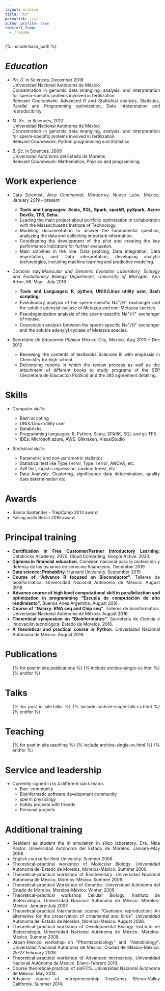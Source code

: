 ```yaml
---
layout: archive
title: "CV"
permalink: /cv/
author_profile: true
redirect_from:
  - /resume
---
```


{% include base_path %}

<div style="text-align: justify">
  <div markdown = "1">

_Education_
======
* _Ph. D._ in Sciences, December 2018 <br/>
Universidad Nacional Autónoma de México <br/>
Concentration in genomic data wrangling, analysis, and interpretation for sperm-specific proteins involved in fertilization <br/>
Relevant Coursework: Advanced R and Statistical analysis, Statistics, Parallel and Programming optimization, Data interpretation and reproducibility

* _M. Sc._, in Sciences, 2012 <br/>
Universidad Nacional Autónoma de México <br/>
Concentration in genomic data wrangling, analysis, and interpretation for sperm-specific proteins involved in fertilization <br/>
Relevant Coursework: Python programming and Statistics <br/>

* _B. Sc._ in Sciences, 2009 <br/>
Universidad Autónoma del Estado de Morelos <br/>
Relevant Coursework: Mathematics, Physics and programming <br/>

Work experience
======
* Data Scientist, _Arca Continental_, Monterrey. Nuevo León. México. January 2019 - present
  * **Tools and Languages: Scala, SQL, Spark, sparkR, pySpark, Azure DevOs, TFS, Delta.**
  * Leading the main project about portfolio optimization in collaboration with the Massachusetts Institute of Technology.
  * Modeling documentation to answer the fundamental question, analyzing the data and collecting important information.
  * Coordinating the development of the pilot and creating the key performance indicators for further evaluation.
  * Main activities in the role: Data profiling, Data integration, Data importation, and Data interpretation, developing analytic technologies, including machine learning and predictive modeling.


* Doctoral stay,_Molecular and Genomic Evolution Laboratory, Ecology and Evolutionary Biology Department, University of Michigan_, Ann Arbor, MI. May - July 2016
  * **Tools and Languages: R, python, UNIX/Linux utility user, Bash scripting.**
  * Evolutionary analysis of the sperm-specific Na<sup>+</sup>/H<sup>+</sup> exchanger and the soluble adenylyl cyclase of Metazoa and non-Metazoa species.
  * Pseudogenization analysis of the sperm-specific Na<sup>+</sup>/H<sup>+</sup> exchanger of mouse.
  * Coevolution analysis between the sperm-specific Na<sup>+</sup>/H<sup>+</sup> exchanger and the soluble adenylyl cyclase of Metazoa species.

* _Secretaría de Educación Pública_ Mexico City, Mexico. Aug 2010 – Dec 2010
  * Reviewing the contents of textbooks Sciences III with emphasis in Chemistry for high school.
  * Deliverying reports in which the review process as well as the attachment of different books to study programs of the SEP (Secretaría de Educación Pública) and the 385 agreement detailing.

Skills
======

* _Computer skills:_
  * Bash scripting
  * UNIX/Linux utility user
  * Databricks.
  * Programming languages: R, Python, Scala, SPARK, SQL and git 
  TFS
  * IDEs: Microsoft azure, AWS, Gitkraken, VisualStudio

* _Statistical skills:_
  * Parametric and non-parametric statistics
  * Statistical test like Type I error, Type II error,  ANOVA, etc
  * A/B test, logistic regression, random forest, etc
  * Data Analysis: Clustering, significance data determination, quality data determination etc

Awards
======
  * Banco Santander - TrepCamp 2014 award
  * Falling walls Berlin 2016 award

Principal training
======
* **Certification in Free Customer/Partner Introductory Learning**. Databricks Academy. 2020.
Cloud Computing. Google Active. 2020.
* **Diploma in financial education**. Comisión nacional para la protección y defensa de los usuarios de servicios financieros. December 2019.
* **Data science: Probability**. Harvard University. September 2019.
* **Course of “Advance R focused on Bioconductor”**. Talleres de bioinformática. Universidad Nacional Autónoma de México. August 2018.
* **Advance course of high level computational skill in parallelization and optimization in programming “Escuela de computación de alto rendimiento”**. Buenos Aires Argentina. August 2016.
* **Course of “Galaxy: RNA seq and Chip seq”**. Talleres de bioinformática. Universidad Nacional Autónoma de México. August 2016.
* **Theoretical symposium on “Bioinformatics”**. Secretaría de Ciencia e Innovación tecnológica.  Estado de Morelos. 2016.
* **A theoretical and practical course in Python**. Universidad Nacional Autónoma de México. August 2016.

Publications
======
  <ul>{% for post in site.publications %}
    {% include archive-single-cv.html %}
  {% endfor %}</ul>

Talks
======
  <ul>{% for post in site.talks %}
    {% include archive-single-talk-cv.html %}
  {% endfor %}</ul>

Teaching
======
  <ul>{% for post in site.teaching %}
    {% include archive-single-cv.html %}
  {% endfor %}</ul>

Service and leadership
======
* Currently signed in to 4 different slack teams
  * Bioc-community
  * Bioinformatic software development community
  * sperm physiology
  * hobby projects with friends
  * Personal projects

Additional training
======

* Resident as student the in simulation in silico laboratory. Dra. Nina Pastor. Universidad Autónoma del Estado de Morelos. January-May 2006.
* English course for Kent University. Summer 2006
* Theoretical-practical workshop of Molecular Biology. Universidad Autónoma del Estado de Morelos, Morelos-México. Summer 2006.
* Theoretical-practical workshop of Biochemistry. Universidad Nacional Autónoma de México, Morelos-México. Summer 2006.
* Theoretical-practical Workshop of Genetics. Universidad Autónoma del Estado de Morelos, Morelos-México. Winter, 2006
* Theoretical-practical workshop Cellular Biology. Instituto de Biotecnología. Universidad Nacional Autónoma de México. Morelos-México. January-July 2007.
* Theoretical-practical International course “Cautivery reproduction: An alternative for the preservation of ornamental and birds”. Universidad Autónoma del Estado de Morelos, Morelos-México. August 2008.
* Theoretical-practical workshop  of Developmental Biology. Instituto de Biotecnología. Universidad Nacional Autónoma de México. Morelos-México. Summer 2008.
* Japan-Mexico workshop on "Pharmacobiology" and "Nanobiology". Universidad Nacional Autónoma de México, Ciudad de México-México. 25-27 February 2008.
* Theoretical-practical workshop of Advanced microscopy. Universidad Nacional Autónoma de México. Enero-Febrero 2010.
* Course theoretical-practical of simFCS. Universidad Nacional Autónoma de México. May 2014.
* Advance course of entrepreneurship TrepCamp. Silicon-Valley California. Summer 2014.
  </div>
</div>
